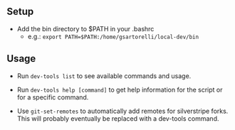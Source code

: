 ## Setup
- Add the bin directory to $PATH in your .bashrc
  - e.g.: `export PATH=$PATH:/home/gsartorelli/local-dev/bin`

## Usage
- Run `dev-tools list` to see available commands and usage.
- Run `dev-tools help [command]` to get help information for the script or for a specific command.

- Use `git-set-remotes` to automatically add remotes for silverstripe forks.
  This will probably eventually be replaced with a dev-tools command.

